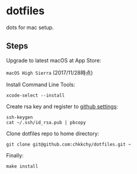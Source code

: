 # dotfiles

dots for mac setup.

## Steps

Upgrade to latest macOS at App Store:

`macOS High Sierra` (2017/11/28時点)

Install Command Line Tools:

```
xcode-select --install
```

Create rsa key and register to [github settings](https://github.com/settings/keys):

```
ssh-keygen
cat ~/.ssh/id_rsa.pub | pbcopy
```

Clone dotfiles repo to home directory:

```
git clone git@github.com:chkkchy/dotfiles.git ~
```

Finally:

```
make install
```
